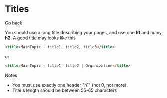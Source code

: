 # Titles

[Go back](../index.md#search-engine-optimization-seo)

You should use a long title describing your pages, and use one **h1** and many **h2**. A good title may looks like this

```html
<title>MainTopic - title1, title2, title3</title>
```

or 

```html
<title>MainTopic - title1, title2 | Organization</title>
```

Notes

* You must use exactly one header "h1" (not 0, not more).
* Title's length should be between 55-65 characters